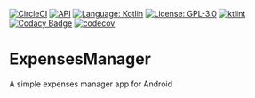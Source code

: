 [![CircleCI](https://circleci.com/gh/RegoNoShi/ExpensesManager/tree/master.svg?style=shield)](https://circleci.com/gh/RegoNoShi/ExpensesManager/tree/master)
[![API](https://img.shields.io/badge/API-21%2B-brightgreen.svg?style=flat)](https://android-arsenal.com/api?level=21)
[![Language: Kotlin](https://img.shields.io/github/languages/top/RegoNoShi/ExpensesManager.svg)](https://github.com/RegoNoShi/ExpensesManager/search?l=kotlin)
[![License: GPL-3.0](https://img.shields.io/badge/license-GPL--3.0-orange.svg)](https://www.gnu.org/licenses/gpl-3.0)
[![ktlint](https://img.shields.io/badge/code%20style-%E2%9D%A4-FF4081.svg)](https://ktlint.github.io/)
[![Codacy Badge](https://api.codacy.com/project/badge/Grade/ec19ff2dd0e34aa6a1b1d01a300ff4fd)](https://www.codacy.com/manual/RegoNoShi/ExpensesManager?utm_source=github.com&amp;utm_medium=referral&amp;utm_content=RegoNoShi/ExpensesManager&amp;utm_campaign=Badge_Grade)
[![codecov](https://codecov.io/gh/RegoNoShi/ExpensesManager/branch/master/graph/badge.svg)](https://codecov.io/gh/RegoNoShi/ExpensesManager)

# ExpensesManager
A simple expenses manager app for Android
